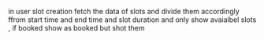 in user slot creation fetch the data of slots and divide them accordingly ffrom start time and end time and slot duration and only show avaialbel slots , if booked show as booked but shot them
